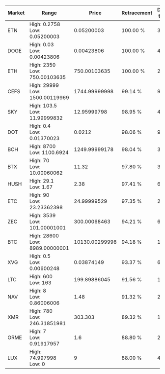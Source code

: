 | Market | Range | Price| Retracement | Doubles to 50% |
| --- | --- | --- | --- | --- |
| ETN | High: 0.2758<br />Low: 0.05200003 | 0.05200003 | 100.00 % | 3.15 |
| DOGE | High: 0.03<br />Low: 0.00423806 | 0.00423806 | 100.00 % | 4.04 |
| ETH | High: 2350<br />Low: 750.00103635 | 750.00103635 | 100.00 % | 2.07 |
| CEFS | High: 29999<br />Low: 1500.00119969 | 1744.99999998 | 99.14 % | 9.03 |
| SKY | High: 103.5<br />Low: 11.99999832 | 12.95999798 | 98.95 % | 4.46 |
| DOT | High: 0.4<br />Low: 0.01370023 | 0.0212 | 98.06 % | 9.76 |
| BCH | High: 8700<br />Low: 1100.6924 | 1249.99999178 | 98.04 % | 3.92 |
| BTX | High: 70<br />Low: 10.00060062 | 11.32 | 97.80 % | 3.53 |
| HUSH | High: 29.1<br />Low: 1.67 | 2.38 | 97.41 % | 6.46 |
| ETC | High: 90<br />Low: 23.23362398 | 24.99999529 | 97.35 % | 2.26 |
| ZEC | High: 3539<br />Low: 101.00001001 | 300.00068463 | 94.21 % | 6.07 |
| BTC | High: 28600<br />Low: 8989.00000001 | 10130.00299998 | 94.18 % | 1.86 |
| XVG | High: 0.5<br />Low: 0.00600248 | 0.03874149 | 93.37 % | 6.53 |
| LTC | High: 600<br />Low: 163 | 199.89886045 | 91.56 % | 1.91 |
| NAV | High: 8<br />Low: 0.86006006 | 1.48 | 91.32 % | 2.99 |
| XMR | High: 780<br />Low: 246.31851981 | 303.303 | 89.32 % | 1.69 |
| ORME | High: 7<br />Low: 0.91917957 | 1.6 | 88.80 % | 2.47 |
| LUX | High: 74.997998<br />Low: 0 | 9 | 88.00 % | 4.17 |
